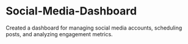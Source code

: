# Social-Media-Dashboard
Created a dashboard for managing social media accounts, scheduling posts, and analyzing engagement metrics.
